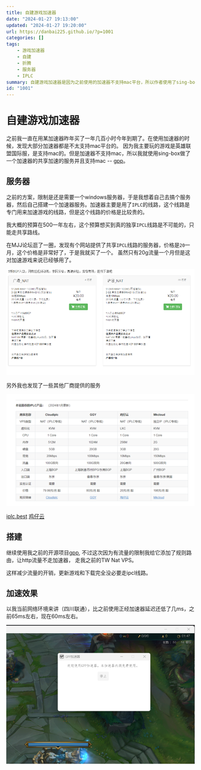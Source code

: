```yaml
---
title: 自建游戏加速器
date: "2024-01-27 19:13:00"
updated: "2024-01-27 19:20:00"
url: https://danbai225.github.io/?p=1001
categories: []
tags:
    - 游戏加速器
    - 自建
    - 折腾
    - 服务器
    - IPLC
summary: 自建游戏加速器是因为之前使用的加速器不支持mac平台，所以作者使用了sing-box搭建了一个加速器的共享加速服务，并支持mac。作者购买了一个共享IPCL线路的服务器，价格为20元/月。作者使用了自己之前开源的项目[gpp](https://github.com/danbai225/gpp)，并添加了规则路由，让http流量不走加速器，减少流量开销。根据作者的网络环境（四川联通），自建加速器的延迟比之前使用的正经加速器低了几毫秒，从65ms降到60ms左右。
id: "1001"
---
```


# 自建游戏加速器

之前我一直在用某加速器昨年买了一年几百小时今年到期了。在使用加速器的时候，发现大部分加速器都是不太支持mac平台的。
因为我主要玩的游戏是英雄联盟国际服，是支持mac的。但是加速器不支持mac，所以我就使用sing-box做了一个加速器的共享加速的服务并且支持mac -- [gpp](https://github.com/danbai225/gpp)。


## 服务器

之前的方案，限制是还是需要一个windows服务器，于是我想着自己去搞个服务器，然后自己搭建一个加速器服务。加速器主要是用了`IPLC`的线路，这个线路是专门用来加速游戏的线路，但是这个线路的价格是比较贵的。

我大概的预算在500一年左右，这个预算想买到真的独享`IPCL`线路是不可能的，只能走共享路线。

在MJJ论坛逛了一圈，发现有个网站提供了共享`IPCL`线路的服务器，价格是`20`一月，这个价格是非常好了，于是我就买了一个。
虽然只有20g流量一个月但是这对加速游戏来说已经够用了。

![img.png](../res/img/1001-1.png)

另外我也发现了一些其他厂商提供的服务

![img.png](../res/img/1001-2.png)

[iplc.best](https://iplc.best/)
[鸡仔云](https://bigchick.xyz/aff.php?aff=206)

## 搭建

继续使用我之前的开源项目[gpp](https://github.com/danbai225/gpp), 不过这次因为有流量的限制我给它添加了规则路由，让http流量不走加速器， 走我之前的TW Nat VPS。

这样减少流量的开销，更新游戏和下载完全没必要走ipcl线路。

## 加速效果

以我当前网络环境来讲（四川联通），比之前使用正经加速器延迟还低了几ms，之前65ms左右，现在60ms左右。

![img.png](../res/img/1001-3.png)
